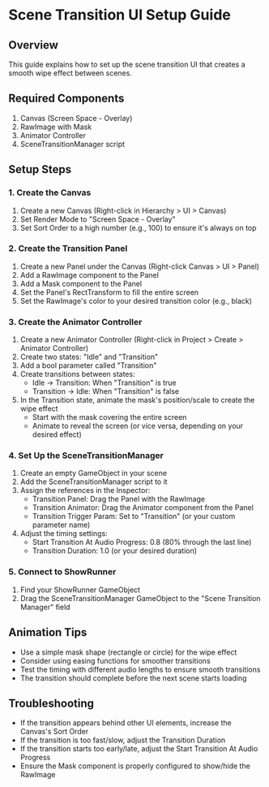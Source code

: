 # Scene Transition UI Setup Guide

## Overview
This guide explains how to set up the scene transition UI that creates a smooth wipe effect between scenes.

## Required Components
1. Canvas (Screen Space - Overlay)
2. RawImage with Mask
3. Animator Controller
4. SceneTransitionManager script

## Setup Steps

### 1. Create the Canvas
1. Create a new Canvas (Right-click in Hierarchy > UI > Canvas)
2. Set Render Mode to "Screen Space - Overlay"
3. Set Sort Order to a high number (e.g., 100) to ensure it's always on top

### 2. Create the Transition Panel
1. Create a new Panel under the Canvas (Right-click Canvas > UI > Panel)
2. Add a RawImage component to the Panel
3. Add a Mask component to the Panel
4. Set the Panel's RectTransform to fill the entire screen
5. Set the RawImage's color to your desired transition color (e.g., black)

### 3. Create the Animator Controller
1. Create a new Animator Controller (Right-click in Project > Create > Animator Controller)
2. Create two states: "Idle" and "Transition"
3. Add a bool parameter called "Transition"
4. Create transitions between states:
   - Idle -> Transition: When "Transition" is true
   - Transition -> Idle: When "Transition" is false
5. In the Transition state, animate the mask's position/scale to create the wipe effect
   - Start with the mask covering the entire screen
   - Animate to reveal the screen (or vice versa, depending on your desired effect)

### 4. Set Up the SceneTransitionManager
1. Create an empty GameObject in your scene
2. Add the SceneTransitionManager script to it
3. Assign the references in the Inspector:
   - Transition Panel: Drag the Panel with the RawImage
   - Transition Animator: Drag the Animator component from the Panel
   - Transition Trigger Param: Set to "Transition" (or your custom parameter name)
4. Adjust the timing settings:
   - Start Transition At Audio Progress: 0.8 (80% through the last line)
   - Transition Duration: 1.0 (or your desired duration)

### 5. Connect to ShowRunner
1. Find your ShowRunner GameObject
2. Drag the SceneTransitionManager GameObject to the "Scene Transition Manager" field

## Animation Tips
- Use a simple mask shape (rectangle or circle) for the wipe effect
- Consider using easing functions for smoother transitions
- Test the timing with different audio lengths to ensure smooth transitions
- The transition should complete before the next scene starts loading

## Troubleshooting
- If the transition appears behind other UI elements, increase the Canvas's Sort Order
- If the transition is too fast/slow, adjust the Transition Duration
- If the transition starts too early/late, adjust the Start Transition At Audio Progress
- Ensure the Mask component is properly configured to show/hide the RawImage 